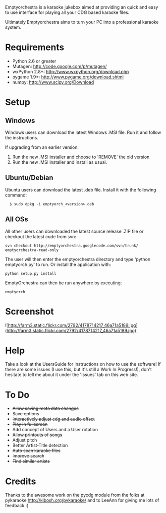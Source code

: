 Emptyorchestra is a karaoke jukebox aimed at providing an quick and easy to use interface for playing all your CDG based karaoke files.

Ultimately Emptyorchestra aims to turn your PC into a professional karaoke system.

# Requirements #

  * Python 2.6 or greater
  * Mutagen: http://code.google.com/p/mutagen/
  * wxPython 2.8+: http://www.wxpython.org/download.php
  * pygame 1.9+: http://www.pygame.org/download.shtml
  * numpy: http://www.scipy.org/Download

# Setup #
## Windows ##
Windows users can download the latest Windows .MSI file.  Run it and follow the instructions.

If upgrading from an earlier version:

  1. Run the new .MSI installer and choose to 'REMOVE' the old version.
  1. Run the new .MSI installer and install as usual.

## Ubuntu/Debian ##
Ubuntu users can download the latest .deb file.  Install it with the following command:
```
  $ sudo dpkg -i emptyorch_<version>.deb
```
## All OSs ##

All other users can downloaded the latest source release .ZIP file or checkout the latest code from svn:

```
svn checkout http://emptyorchestra.googlecode.com/svn/trunk/ emptyorchestra-read-only  
```

The user will then enter the emptyorchestra directory and type 'python emptyorch.py' to run.  Or install the application with:

```
python setup.py install
```

EmptyOrchestra can then be run anywhere by executing:

```
emptyorch
```

# Screenshot #
![http://farm3.static.flickr.com/2792/4178714217_46a71a5189.jpg](http://farm3.static.flickr.com/2792/4178714217_46a71a5189.jpg)

# Help #

Take a look at the UsersGuide for instructions on how to use the software!  If there are some issues (I use this, but it's still a Work In Progress!), don't hesitate to tell me about it under the 'Issues' tab on this web site.


# To Do #
  * ~~Allow saving meta data changes~~
  * ~~Save options~~
  * ~~Interactively adjust cdg and audio offset~~
  * ~~Play in fullscreen~~
  * Add concept of Users and a User rotation
  * ~~Allow printouts of songs~~
  * Adjust pitch
  * Better Artist-Title detection
  * ~~Auto scan karaoke files~~
  * ~~Improve search~~
  * ~~Find similar artists~~
# Credits #

Thanks to the awesome work on the pycdg module from the folks at pykaraoke http://kibosh.org/pykaraoke/ and to LeeAnn for giving me lots of feedback :)